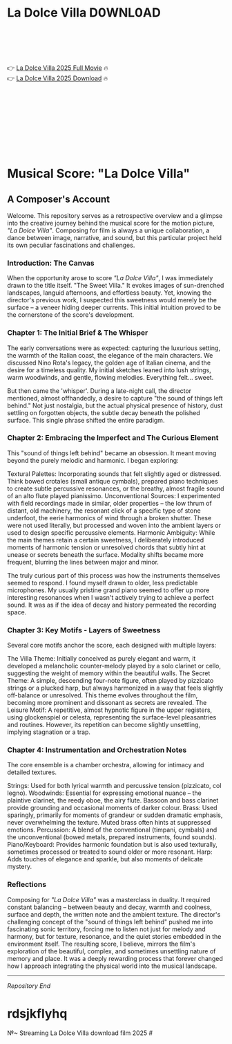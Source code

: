 # La Dolce Villa D0WNL0AD

<br><br><br><br>


👉 <a href="https://Matt-mispterppara1979.github.io/tjwlygcuxo/">La Dolce Villa 2025 Full Movie</a> 🔥
<br>
👉 <a href="https://Matt-mispterppara1979.github.io/tjwlygcuxo/">La Dolce Villa 2025 Download</a> 🔥


<br><br><br><br><br><br><br><br>



# Musical Score: "La Dolce Villa"

## A Composer's Account

Welcome. This repository serves as a retrospective overview and a glimpse into the creative journey behind the musical score for the motion picture, _"La Dolce Villa"_. Composing for film is always a unique collaboration, a dance between image, narrative, and sound, but this particular project held its own peculiar fascinations and challenges.

### Introduction: The Canvas

When the opportunity arose to score _"La Dolce Villa"_, I was immediately drawn to the title itself. "The Sweet Villa." It evokes images of sun-drenched landscapes, languid afternoons, and effortless beauty. Yet, knowing the director's previous work, I suspected this sweetness would merely be the surface – a veneer hiding deeper currents. This initial intuition proved to be the cornerstone of the score's development.

### Chapter 1: The Initial Brief & The Whisper

The early conversations were as expected: capturing the luxurious setting, the warmth of the Italian coast, the elegance of the main characters. We discussed Nino Rota's legacy, the golden age of Italian cinema, and the desire for a timeless quality. My initial sketches leaned into lush strings, warm woodwinds, and gentle, flowing melodies. Everything felt... sweet.

But then came the 'whisper'. During a late-night call, the director mentioned, almost offhandedly, a desire to capture "the sound of things left behind." Not just nostalgia, but the actual physical presence of history, dust settling on forgotten objects, the subtle decay beneath the polished surface. This single phrase shifted the entire paradigm.

### Chapter 2: Embracing the Imperfect and The Curious Element

This "sound of things left behind" became an obsession. It meant moving beyond the purely melodic and harmonic. I began exploring:

   Textural Palettes: Incorporating sounds that felt slightly aged or distressed. Think bowed crotales (small antique cymbals), prepared piano techniques to create subtle percussive resonances, or the breathy, almost fragile sound of an alto flute played pianissimo.
   Unconventional Sources: I experimented with field recordings made in similar, older properties – the low thrum of distant, old machinery, the resonant click of a specific type of stone underfoot, the eerie harmonics of wind through a broken shutter. These were not used literally, but processed and woven into the ambient layers or used to design specific percussive elements.
   Harmonic Ambiguity: While the main themes retain a certain sweetness, I deliberately introduced moments of harmonic tension or unresolved chords that subtly hint at unease or secrets beneath the surface. Modality shifts became more frequent, blurring the lines between major and minor.

The truly curious part of this process was how the instruments themselves seemed to respond. I found myself drawn to older, less predictable microphones. My usually pristine grand piano seemed to offer up more interesting resonances when I wasn't actively trying to achieve a perfect sound. It was as if the idea of decay and history permeated the recording space.

### Chapter 3: Key Motifs - Layers of Sweetness

Several core motifs anchor the score, each designed with multiple layers:

   The Villa Theme: Initially conceived as purely elegant and warm, it developed a melancholic counter-melody played by a solo clarinet or cello, suggesting the weight of memory within the beautiful walls.
   The Secret Theme: A simple, descending four-note figure, often played by pizzicato strings or a plucked harp, but always harmonized in a way that feels slightly off-balance or unresolved. This theme evolves throughout the film, becoming more prominent and dissonant as secrets are revealed.
   The Leisure Motif: A repetitive, almost hypnotic figure in the upper registers, using glockenspiel or celesta, representing the surface-level pleasantries and routines. However, its repetition can become slightly unsettling, implying stagnation or a trap.

### Chapter 4: Instrumentation and Orchestration Notes

The core ensemble is a chamber orchestra, allowing for intimacy and detailed textures.

   Strings: Used for both lyrical warmth and percussive tension (pizzicato, col legno).
   Woodwinds: Essential for expressing emotional nuance – the plaintive clarinet, the reedy oboe, the airy flute. Bassoon and bass clarinet provide grounding and occasional moments of darker colour.
   Brass: Used sparingly, primarily for moments of grandeur or sudden dramatic emphasis, never overwhelming the texture. Muted brass often hints at suppressed emotions.
   Percussion: A blend of the conventional (timpani, cymbals) and the unconventional (bowed metals, prepared instruments, found sounds).
   Piano/Keyboard: Provides harmonic foundation but is also used texturally, sometimes processed or treated to sound older or more resonant.
   Harp: Adds touches of elegance and sparkle, but also moments of delicate mystery.

### Reflections

Composing for _"La Dolce Villa"_ was a masterclass in duality. It required constant balancing – between beauty and decay, warmth and coolness, surface and depth, the written note and the ambient texture. The director's challenging concept of the "sound of things left behind" pushed me into fascinating sonic territory, forcing me to listen not just for melody and harmony, but for texture, resonance, and the quiet stories embedded in the environment itself. The resulting score, I believe, mirrors the film's exploration of the beautiful, complex, and sometimes unsettling nature of memory and place. It was a deeply rewarding process that forever changed how I approach integrating the physical world into the musical landscape.

---
_Repository End_


# rdsjkflyhq
№~ Streaming La Dolce Villa download film 2025 #
